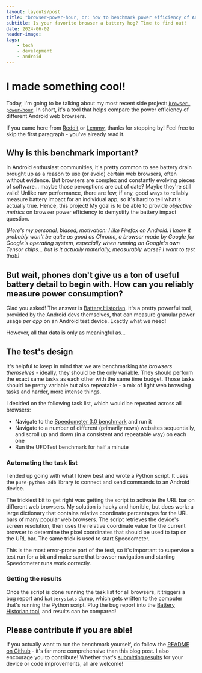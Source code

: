 ```yaml
---
layout: layouts/post
title: "browser-power-hour, or: how to benchmark power efficiency of Android web browsers"
subtitle: Is your favorite browser a battery hog? Time to find out!
date: 2024-06-02
header-image:
tags:
    - tech
    - development
    - android
---
```

# I made something cool!

Today, I'm going to be talking about my most recent side project: [`browser-power-hour`](https://github.com/mbestavros/browser-power-hour). In short, it's a tool that helps compare the power efficiency of different Android web browsers.

If you came here from [Reddit]() or [Lemmy](), thanks for stopping by! Feel free to skip the first paragraph - you've already read it.

## Why is this benchmark important?

In Android enthusiast communities, it's pretty common to see battery drain brought up as a reason to use (or avoid) certain web browsers, often without evidence. But browsers are complex and constantly evolving pieces of software... maybe those perceptions are out of date? Maybe they're still valid! Unlike raw performance, there are few, if any, good ways to reliably measure battery impact for an individual app, so it's hard to tell what's actually true. Hence, this project! My goal is to be able to provide _objective metrics_ on browser power efficiency to demystify the battery impact question.

_(Here's my personal, biased, motivation: I like Firefox on Android. I know it probably won't be quite as good as Chrome, a browser made by Google for Google's operating system, especially when running on Google's own Tensor chips... but is it actually materially, measurably worse? I want to test that!)_

## But wait, phones don't give us a ton of useful battery detail to begin with. How can you reliably measure power consumption?

Glad you asked! The answer is [Battery Historian](https://developer.android.com/topic/performance/power/setup-battery-historian). It's a pretty powerful tool, provided by the Android devs themselves, that can measure granular power usage _per app_ on an Android test device. Exactly what we need!

However, all that data is only as meaningful as...

## The test's design

It's helpful to keep in mind that we are benchmarking _the browsers themselves_ - ideally, they should be the only variable. They should perform the exact same tasks as each other with the same time budget. Those tasks should be pretty variable but also repeatable - a mix of light web browsing tasks and harder, more intense things.

I decided on the following task list, which would be repeated across all browsers:

- Navigate to the [Speedometer 3.0 benchmark](https://browserbench.org/Speedometer3.0/) and run it
- Navigate to a number of different (primarily news) websites sequentially, and scroll up and down (in a consistent and repeatable way) on each one
- Run the UFOTest benchmark for half a minute

### Automating the task list

I ended up going with what I knew best and wrote a Python script. It uses the `pure-python-adb` library to connect and send commands to an Android device.

The trickiest bit to get right was getting the script to activate the URL bar on different web browsers. My solution is hacky and horrible, but does work: a large dictionary that contains relative coordinate percentages for the URL bars of many popular web browsers. The script retrieves the device's screen resolution, then uses the relative coordinate value for the current browser to determine the pixel coordinates that should be used to tap on the URL bar. The same trick is used to start Speedometer.

This is the most error-prone part of the test, so it's important to supervise a test run for a bit and make sure that browser navigation and starting Speedometer runs work correctly.

### Getting the results

Once the script is done running the task list for all browsers, it triggers a bug report and `batterystats` dump, which gets written to the computer that's running the Python script. Plug the bug report into the [Battery Historian tool](https://developer.android.com/topic/performance/power/setup-battery-historian#how-to), and results can be compared!

## Please contribute if you are able!

If you actually want to run the benchmark yourself, do follow the [README on Github](https://github.com/mbestavros/browser-power-hour/blob/main/README.md#guide) - it's far more comprehensive than this blog post. I also encourage you to contribute! Whether that's [submitting results](https://github.com/mbestavros/browser-power-hour/discussions/1) for your device or code improvements, all are welcome!
